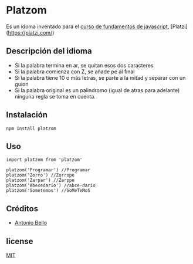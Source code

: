 # Platzom

Es un idoma inventado para el [curso de fundamentos de javascript](https://platzi.com/js), [Platzi] (https://platzi.com/)

## Descripción del idioma

- Si la palabra termina en ar, se quitan esos dos caracteres
- Si la palabra comienza con Z, se añade pe al final
- Si la palabra tiene 10 o más letras, se parte a la mitad y separar con un guion
- Si la palabra original es un palindromo (igual de atras para adelante) ninguna regla se toma en cuenta.

## Instalación

```
npm install platzom
```

## Uso

```
import platzom from 'platzom'

platzom('Programar') //Programar
platzom('Zorro') //Zorrope
platzom('Zarpar') //Zarppe
platzom('Abecedario') //abce-dario
platzom('Sometemos') //SoMeTeMoS
```

## Créditos

- [Antonio Bello](https://twitter.com/antoniojbello)

## license

[MIT](https://opensource.org/licenses/MIT)
